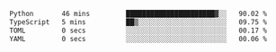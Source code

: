 <!--START_SECTION:waka-->

```txt
Python       46 mins         ██████████████████████▓░░   90.02 %
TypeScript   5 mins          ██▒░░░░░░░░░░░░░░░░░░░░░░   09.75 %
TOML         0 secs          ░░░░░░░░░░░░░░░░░░░░░░░░░   00.17 %
YAML         0 secs          ░░░░░░░░░░░░░░░░░░░░░░░░░   00.06 %
```

<!--END_SECTION:waka-->

